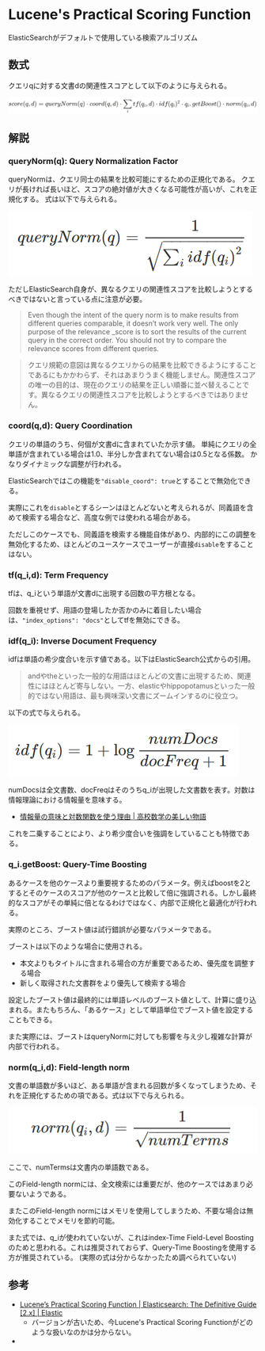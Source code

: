 # Lucene's Practical Scoring Function

ElasticSearchがデフォルトで使用している検索アルゴリズム

## 数式

クエリqに対する文書dの関連性スコアとして以下のように与えられる。

![](./img/lpsf_2022-06-13-22-47-09.png)

## 解説

### queryNorm(q): Query Normalization Factor

queryNormは、クエリ同士の結果を比較可能にするための正規化である。
クエリが長ければ長いほど、スコアの絶対値が大きくなる可能性が高いが、これを正規化する。
式は以下で与えられる。

![](./img/lpsf_2022-06-13-22-52-43.png)

ただしElasticSearch自身が、異なるクエリの関連性スコアを比較しようとするべきではないと言っている点に注意が必要。

> Even though the intent of the query norm is to make results from different queries comparable, it doesn’t work very well. The only purpose of the relevance _score is to sort the results of the current query in the correct order. You should not try to compare the relevance scores from different queries.

> クエリ規範の意図は異なるクエリからの結果を比較できるようにすることであるにもかかわらず、それはあまりうまく機能しません。関連性スコアの唯一の目的は、現在のクエリの結果を正しい順番に並べ替えることです。異なるクエリの関連性スコアを比較しようとするべきではありません。

### coord(q,d): Query Coordination

クエリの単語のうち、何個が文書dに含まれていたか示す値。
単純にクエリの全単語が含まれている場合は1.0、半分しか含まれてない場合は0.5となる係数。
かなりダイナミックな調整が行われる。

ElasticSearchではこの機能を`"disable_coord": true`とすることで無効化できる。

実際にこれを`disable`とするシーンはほとんどないと考えられるが、同義語を含めて検索する場合など、高度な例では使われる場合がある。

ただしこのケースでも、同義語を検索する機能自体があり、内部的にこの調整を無効化するため、ほとんどのユースケースでユーザーが直接`disable`をすることはない。

### tf(q_i,d): Term Frequency

tfは、q_iという単語が文書dに出現する回数の平方根となる。

回数を重視せず、用語の登場したか否かのみに着目したい場合は、`"index_options": "docs"`としてtfを無効にできる。

### idf(q_i): Inverse Document Frequency

idfは単語の希少度合いを示す値である。以下はElasticSearch公式からの引用。

> andやtheといった一般的な用語はほとんどの文書に出現するため、関連性にはほとんど寄与しない。一方、elasticやhippopotamusといった一般的ではない用語は、最も興味深い文書にズームインするのに役立つ。

以下の式で与えられる。

![](./img/lpsf_2022-06-14-08-38-59.png)

numDocsは全文書数、docFreqはそのうちq_iが出現した文書数を表す。対数は情報理論における情報量を意味する。

* [情報量の意味と対数関数を使う理由 | 高校数学の美しい物語](https://manabitimes.jp/math/1002)

これを二乗することにより、より希少度合いを強調をしていることも特徴である。

### q_i.getBoost: Query-Time Boosting

あるケースを他のケースより重要視するためのパラメータ。例えばboostを2とするとそのケースのスコアが他のケースと比較して倍に強調される。しかし最終的なスコアがその単純に倍となるわけではなく、内部で正規化と最適化が行われる。

実際のところ、ブースト値は試行錯誤が必要なパラメータである。

ブーストは以下のような場合に使用される。

* 本文よりもタイトルに含まれる場合の方が重要であるため、優先度を調整する場合
* 新しく取得された文書群をより優先して検索する場合

設定したブースト値は最終的には単語レベルのブースト値として、計算に盛り込まれる。またもちろん、「あるケース」として単語単位でブースト値を設定することもできる。

また実際には、ブーストはqueryNormに対しても影響を与え少し複雑な計算が内部で行われる。

### norm(q_i,d): Field-length norm

文書の単語数が多いほど、ある単語が含まれる回数が多くなってしまうため、それを正規化するための項である。式は以下で与えられる。

![](./img/lpsf_2022-06-14-09-02-07.png)

ここで、numTermsは文書内の単語数である。

このField-length normには、全文検索には重要だが、他のケースではあまり必要ないようである。

またこのField-length normにはメモリを使用してしまうため、不要な場合は無効化することでメモリを節約可能。

また式では、q_iが使われていないが、これはindex-Time Field-Level Boostingのためと思われる。これは推奨されておらず、Query-Time Boostingを使用する方が推奨されている。
(実際の式は分からなかったため調べられていない)

## 参考

* [Lucene’s Practical Scoring Function | Elasticsearch: The Definitive Guide [2.x] | Elastic](https://www.elastic.co/guide/en/elasticsearch/guide/current/practical-scoring-function.html)
  * バージョンが古いため、今Lucene's Practical Scoring Functionがどのような扱いなのかは分からない。
* 